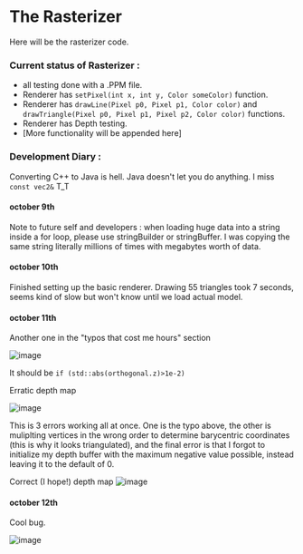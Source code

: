 # The Rasterizer
Here will be the rasterizer code.

### Current status of Rasterizer :

* all testing done with a .PPM file.
* Renderer has ```setPixel(int x, int y, Color someColor)``` function.
* Renderer has ```drawLine(Pixel p0, Pixel p1, Color color)``` and ```drawTriangle(Pixel p0, Pixel p1, Pixel p2, Color color)``` functions.
* Renderer has Depth testing.
* [More functionality will be appended here]

### Development Diary : 

Converting C++ to Java is hell. Java doesn't let you do anything. I miss ``` const vec2& ``` T_T 

#### october 9th 
Note to future self and developers : when loading huge data into a string inside a for loop, please use stringBuilder or stringBuffer. I was copying the same string literally millions of times with megabytes worth of data.
#### october 10th
Finished setting up the basic renderer. Drawing 55 triangles took 7 seconds, seems kind of slow but won't know until we load actual model.
#### october 11th
Another one in the "typos that cost me hours" section 

![image](https://github.com/3rd-Stage-ACP-SUE-ABH/ACP-Project/assets/50342436/f006499c-5418-4b6b-b6cd-c622f5c6f18a)

It should be ```if (std::abs(orthogonal.z)>1e-2)```

Erratic depth map 

![image](https://github.com/3rd-Stage-ACP-SUE-ABH/ACP-Project/assets/50342436/7f9fe3a3-7112-4691-be62-c63a762cf7e5)

This is 3 errors working all at once. One is the typo above, the other is muliplting vertices in the wrong order to determine barycentric coordinates (this is why it looks triangulated), and the final error is that I forgot to initialize my depth buffer with the maximum negative value possible, instead leaving it to the default of 0. 

Correct (I hope!) depth map
![image](https://github.com/3rd-Stage-ACP-SUE-ABH/ACP-Project/assets/50342436/fec67688-9340-4f38-8e32-0eaf3961b4e1)
#### october 12th
Cool bug.

![image](https://github.com/3rd-Stage-ACP-SUE-ABH/ACP-Project/assets/50342436/a12960e7-5131-4897-8f14-b5eb6b2763a7)

